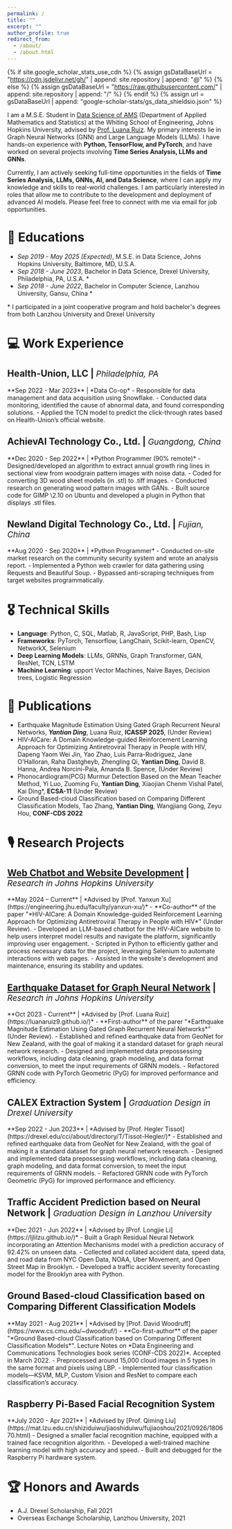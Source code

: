```yaml
---
permalink: /
title: ""
excerpt: ""
author_profile: true
redirect_from: 
  - /about/
  - /about.html
---
```


{% if site.google_scholar_stats_use_cdn %}
{% assign gsDataBaseUrl = "https://cdn.jsdelivr.net/gh/" | append: site.repository | append: "@" %}
{% else %}
{% assign gsDataBaseUrl = "https://raw.githubusercontent.com/" | append: site.repository | append: "/" %}
{% endif %}
{% assign url = gsDataBaseUrl | append: "google-scholar-stats/gs_data_shieldsio.json" %}

<span class='anchor' id='about-me'></span>

I am a M.S.E. Student in [Data Science of AMS](https://engineering.jhu.edu/ams/academics/graduate-studies/ms-in-data-science/) (Department of Applied Mathematics and Statistics) at the Whiting School of Engineering, Johns Hopkins University, advised by [Prof. Luana Ruiz](https://luanaruiz9.github.io/). My primary interests lie in Graph Neural Networks (GNN) and Large Language Models (LLMs). I have hands-on experience with **Python, TensorFlow, and PyTorch**, and have worked on several projects involving **Time Series Analysis, LLMs and GNNs**.

Currently, I am actively seeking full-time opportunities in the fields of **Time Series Analysis, LLMs, GNNs, AI, and Data Science**, where I can apply my knowledge and skills to real-world challenges. I am particularly interested in roles that allow me to contribute to the development and deployment of advanced AI models. Please feel free to connect with me via email for job opportunities.

# 📖 Educations
- *Sep 2019 - May 2025 (Expected)*, M.S.E. in Data Science, Johns Hopkins University, Baltimore, MD, U.S.A.
- *Sep 2018 - June 2023*, Bachelor in Data Science, Drexel University, Philadelphia, PA, U.S.A. \* 
- *Sep 2018 - June 2022*, Bachelor in Computer Science, Lanzhou University, Gansu, China \* 

\* I participated in a joint cooperative program and hold bachelor's degrees from both Lanzhou University and Drexel University

# 💻 Work Experience
<h2><strong>Health-Union, LLC</strong> | <span style="font-weight: normal; font-size: 0.9em;"><em>Philadelphia, PA</em></span></h2>
**Sep 2022 - Mar 2023** | *Data Co-op*
- Responsible for data management and data acquisition using Snowflake.
- Conducted data monitoring, identified the cause of abnormal data, and found corresponding solutions.
- Applied the TCN model to predict the click-through rates based on Health-Union’s official website.

<h2><strong>AchievAI Technology Co., Ltd.</strong> | <span style="font-weight: normal; font-size: 0.9em;"><em>Guangdong, China</em></span></h2>
**Dec 2020 - Sep 2022** | *Python Programmer (90% remote)*
- Designed/developed an algorithm to extract annual growth ring lines in sectional view from woodgrain pattern images with noise data.
- Coded for converting 3D wood sheet models (in .stl) to .tiff images.
- Conducted research on generating wood pattern images with GANs.
- Built source code for GIMP \2.10 on Ubuntu and developed a plugin in Python that displays .stl files.

<h2><strong>Newland Digital Technology Co., Ltd.</strong> | <span style="font-weight: normal; font-size: 0.9em;"><em>Fujian, China</em></span></h2>
**Aug 2020 - Sep 2020** | *Python Programmer*
- Conducted on-site market research on the community security system and wrote an analysis report.
- Implemented a Python web crawler for data gathering using Requests and Beautiful Soup.
- Bypassed anti-scraping techniques from target websites programmatically.


# 🎖 Technical Skills
- **Language**: Python, C, SQL, Matlab, R, JavaScript, PHP, Bash, Lisp
- **Frameworks**: PyTorch, Tensorflow, LangChain, Scikit-learn, OpenCV, NetworkX, Selenium
- **Deep Learning Models**: LLMs, GRNNs, Graph Transformer, GAN, ResNet, TCN, LSTM
- **Machine Learning**: upport Vector Machines, Naive Bayes, Decision trees, Logistic Regression

# 📝 Publications 
<!-- 
<div class='paper-box'><div class='paper-box-image'><div><div class="badge">CVPR 2016</div><img src='images/500x300.png' alt="sym" width="100%"></div></div>
<div class='paper-box-text' markdown="1">

[Deep Residual Learning for Image Recognition](https://openaccess.thecvf.com/content_cvpr_2016/papers/He_Deep_Residual_Learning_CVPR_2016_paper.pdf)

**Kaiming He**, Xiangyu Zhang, Shaoqing Ren, Jian Sun

[**Project**](https://scholar.google.com/citations?view_op=view_citation&hl=zh-CN&user=DhtAFkwAAAAJ&citation_for_view=DhtAFkwAAAAJ:ALROH1vI_8AC) <strong><span class='show_paper_citations' data='DhtAFkwAAAAJ:ALROH1vI_8AC'></span></strong>
- Lorem ipsum dolor sit amet, consectetur adipiscing elit. Vivamus ornare aliquet ipsum, ac tempus justo dapibus sit amet. 
</div>
</div>
-->
<!--- [Lorem ipsum dolor sit amet, consectetur adipiscing elit. Vivamus ornare aliquet ipsum, ac tempus justo dapibus sit amet](https://github.com), A, B, C, **CVPR 2020**-->
- Earthquake Magnitude Estimation Using Gated Graph Recurrent Neural Networks, ***Yantian Ding***, Luana Ruiz, **ICASSP 2025**, (Under Review)
- HIV-AICare: A Domain Knowledge-guided Reinforcement Learning Approach for Optimizing Antiretroviral Therapy in People with HIV, Dapeng Yaom Wei Jin, Yao Zhao, Luis Parra-Rodriguez, Jane O'Halloran, Raha Dastgheyb, Zhengling Qi, **Yantian Ding**, David B. Hanna, Andrea Norcini-Pala, Amanda B. Spence, (Under Review)
- Phonocardiogram(PCG) Murmur Detection Based on the Mean Teacher Method, Yi Luo, Zuoming Fu, **Yantian Ding**, Xiaojian Chenm Vishal Patel, Kai Ding\*, **ECSA-11** (Under Review)
- Ground Based-cloud Classification based on Comparing Different Classification Models, Tao Zhang, **Yantian Ding**, Wangjiang Gong, Zeyu Hou, **CONF-CDS 2022**


# 🎙 Research Projects

<h2><u><strong>Web Chatbot and Website Development</strong></u> | <span style="font-weight: normal; font-size: 0.9em;"><em>Research in Johns Hopkins University</em></span></h2>
**May 2024 – Current** | *Advised by [Prof. Yanxun Xu](https://engineering.jhu.edu/faculty/yanxun-xu/)*
- **Co-author** of the paper "*HIV-AICare: A Domain Knowledge-guided Reinforcement Learning Approach for Optimizing Antiretroviral Therapy in People with HIV*" (Under Review).
- Developed an LLM-based chatbot for the HIV-AICare website to help users interpret model results and navigate the platform, significantly improving user engagement.
- Scripted in Python to efficiently gather and process necessary data for the project, leveraging Selenium to automate interactions with web pages.
- Assisted in the website's development and maintenance, ensuring its stability and updates.

<h2><u><strong>Earthquake Dataset for Graph Neural Network</strong></u> | <span style="font-weight: normal; font-size: 0.9em;"><em>Research in Johns Hopkins University</em></span></h2>
**Oct 2023 - Current** | *Advised by [Prof. Luana Ruiz](https://luanaruiz9.github.io/)*
- **First-author** of the parer "*Earthquake Magnitude Estimation Using Gated Graph Recurrent Neural Networks*" (Under Review).
- Established and refined earthquake data from GeoNet for New Zealand, with the goal of making it a standard dataset for graph neural network research.
- Designed and implemented data prepossessing workflows, including data cleaning, graph modeling, and data format conversion, to meet the input requirements of GRNN models.
- Refactored GRNN code with PyTorch Geometric (PyG) for improved performance and efficiency.

<h2><strong>CALEX Extraction System</strong> | <span style="font-weight: normal; font-size: 0.9em;"><em>Graduation Design in Drexel University</em></span></h2>
**Sep 2022 - Jun 2023** | *Advised by [Prof. Hegler Tissot](https://drexel.edu/cci/about/directory/T/Tissot-Hegler/)*
- Established and refined earthquake data from GeoNet for New Zealand, with the goal of making it a standard dataset for graph neural network research.
- Designed and implemented data prepossessing workflows, including data cleaning, graph modeling, and data format conversion, to meet the input requirements of GRNN models.
- Refactored GRNN code with PyTorch Geometric (PyG) for improved performance and efficiency.

<h2><strong>Traffic Accident Prediction based on Neural Network</strong> | <span style="font-weight: normal; font-size: 0.9em;"><em>Graduation Design in Lanzhou University</em></span></h2>
**Dec 2021 - Jun 2022** | *Advised by [Prof. Longjie Li](https://ljlilzu.github.io/)*
- Built a Graph Residual Neural Network incorporating an Attention Mechanisms model with a prediction accuracy of 92.42% on unseen data.
- Collected and collated accident data, speed data, and road data from NYC Open Data, NOAA, Uber Movement, and Open Street Map in Brooklyn.
- Developed a traffic accident severity forecasting model for the Brooklyn area with Python.

<h2><strong>Ground Based-cloud Classification based on Comparing Different Classification Models</strong></h2>
**May 2021 - Aug 2021** | *Advised by [Prof. David Woodruff](https://www.cs.cmu.edu/~dwoodruf/)
- **Co-first-author** of the paper "*Ground Based-cloud Classification based on Comparing Different Classification Models*". Lecture Notes on *Data Engineering and Communications Technologies book series (CONF-CDS 2022)*. Accepted in March 2022.
- Preprocessed around 15,000 cloud images in 5 types in the same format and pixels using LBP.
- Implemented four classification models—KSVM, MLP, Custom Vision and ResNet to compare each classification’s accuracy.

<h2><strong>Raspberry Pi-Based Facial Recognition System</strong></h2>
**July 2020 - Apr 2021** | *Advised by [Prof. Qiming Liu](https://mat.lzu.edu.cn/shiziduiwu/jiaoshiduiwu/fujiaoshou/2021/0926/180670.html)
- Designed a smaller facial recognition machine, equipped with a trained face recognition algorithm.
- Developed a well-trained machine learning model with high accuracy and speed.
- Built and debugged for the Raspberry Pi hardware system.

# 🏆 Honors and Awards
- A.J. Drexel Scholarship, Fall 2021
- Overseas Exchange Scholarship, Lanzhou University, 2021



